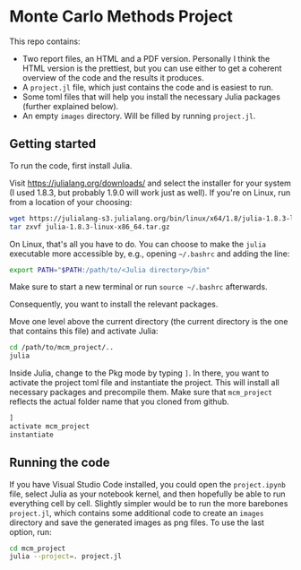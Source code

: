 # Monte Carlo Methods Project

This repo contains: 

* Two report files, an HTML and a PDF version. Personally I think the HTML version is the prettiest, but you can use either to get a coherent overview of the code and the results it produces.
* A `project.jl` file, which just contains the code and is easiest to run.
* Some toml files that will help you install the necessary Julia packages (further explained below).
* An empty `images` directory. Will be filled by running `project.jl`.

## Getting started

To run the code, first install Julia.

Visit https://julialang.org/downloads/ and select the installer for your system (I used 1.8.3, but probably 1.9.0 will work just as well). If you're on Linux, run from a location of your choosing:

```bash
wget https://julialang-s3.julialang.org/bin/linux/x64/1.8/julia-1.8.3-linux-x86_64.tar.gz
tar zxvf julia-1.8.3-linux-x86_64.tar.gz
```

On Linux, that's all you have to do. You can choose to make the `julia` executable more accessible by, e.g., opening `~/.bashrc` and adding the line:

```bash
export PATH="$PATH:/path/to/<Julia directory>/bin"
```

Make sure to start a new terminal or run `source ~/.bashrc` afterwards.

Consequently, you want to install the relevant packages.

Move one level above the current directory (the current directory is the one that contains this file) and activate Julia:

```bash
cd /path/to/mcm_project/..
julia
```

Inside Julia, change to the Pkg mode by typing `]`. In there, you want to activate the project toml file and instantiate the project. This will install all necessary packages and precompile them. Make sure that `mcm_project` reflects the actual folder name that you cloned from github.

```julia
]
activate mcm_project
instantiate
```

## Running the code

If you have Visual Studio Code installed, you could open the `project.ipynb` file, select Julia as your notebook kernel, and then hopefully be able to run everything cell by cell. Slightly simpler would be to run the more barebones `project.jl`, which contains some additional code to create an `images` directory and save the generated images as png files. To use the last option, run:

```bash
cd mcm_project
julia --project=. project.jl
```